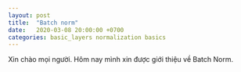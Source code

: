 ```yaml
---
layout: post
title:  "Batch norm"
date:   2020-03-08 20:00:00 +0700
categories: basic_layers normalization basics
---
```

Xin chào mọi người. Hôm nay mình xin được giới thiệu về Batch Norm.
